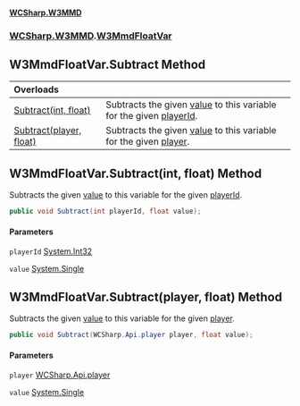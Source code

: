 #### [WCSharp\.W3MMD](README.md 'README')
### [WCSharp\.W3MMD](WCSharp.W3MMD.md 'WCSharp\.W3MMD').[W3MmdFloatVar](WCSharp.W3MMD.W3MmdFloatVar.md 'WCSharp\.W3MMD\.W3MmdFloatVar')

## W3MmdFloatVar\.Subtract Method

| Overloads | |
| :--- | :--- |
| [Subtract\(int, float\)](WCSharp.W3MMD.W3MmdFloatVar.Subtract.md#WCSharp.W3MMD.W3MmdFloatVar.Subtract(int,float) 'WCSharp\.W3MMD\.W3MmdFloatVar\.Subtract\(int, float\)') | Subtracts the given [value](WCSharp.W3MMD.W3MmdFloatVar.md#WCSharp.W3MMD.W3MmdFloatVar.Subtract(int,float).value 'WCSharp\.W3MMD\.W3MmdFloatVar\.Subtract\(int, float\)\.value') to this variable for the given [playerId](WCSharp.W3MMD.W3MmdFloatVar.md#WCSharp.W3MMD.W3MmdFloatVar.Subtract(int,float).playerId 'WCSharp\.W3MMD\.W3MmdFloatVar\.Subtract\(int, float\)\.playerId')\. |
| [Subtract\(player, float\)](WCSharp.W3MMD.W3MmdFloatVar.Subtract.md#WCSharp.W3MMD.W3MmdFloatVar.Subtract(WCSharp.Api.player,float) 'WCSharp\.W3MMD\.W3MmdFloatVar\.Subtract\(WCSharp\.Api\.player, float\)') | Subtracts the given [value](WCSharp.W3MMD.W3MmdFloatVar.md#WCSharp.W3MMD.W3MmdFloatVar.Subtract(WCSharp.Api.player,float).value 'WCSharp\.W3MMD\.W3MmdFloatVar\.Subtract\(WCSharp\.Api\.player, float\)\.value') to this variable for the given [player](WCSharp.W3MMD.W3MmdFloatVar.md#WCSharp.W3MMD.W3MmdFloatVar.Subtract(WCSharp.Api.player,float).player 'WCSharp\.W3MMD\.W3MmdFloatVar\.Subtract\(WCSharp\.Api\.player, float\)\.player')\. |

<a name='WCSharp.W3MMD.W3MmdFloatVar.Subtract(int,float)'></a>

## W3MmdFloatVar\.Subtract\(int, float\) Method

Subtracts the given [value](WCSharp.W3MMD.W3MmdFloatVar.md#WCSharp.W3MMD.W3MmdFloatVar.Subtract(int,float).value 'WCSharp\.W3MMD\.W3MmdFloatVar\.Subtract\(int, float\)\.value') to this variable for the given [playerId](WCSharp.W3MMD.W3MmdFloatVar.md#WCSharp.W3MMD.W3MmdFloatVar.Subtract(int,float).playerId 'WCSharp\.W3MMD\.W3MmdFloatVar\.Subtract\(int, float\)\.playerId')\.

```csharp
public void Subtract(int playerId, float value);
```
#### Parameters

<a name='WCSharp.W3MMD.W3MmdFloatVar.Subtract(int,float).playerId'></a>

`playerId` [System\.Int32](https://learn.microsoft.com/en-us/dotnet/api/system.int32 'System\.Int32')

<a name='WCSharp.W3MMD.W3MmdFloatVar.Subtract(int,float).value'></a>

`value` [System\.Single](https://learn.microsoft.com/en-us/dotnet/api/system.single 'System\.Single')

<a name='WCSharp.W3MMD.W3MmdFloatVar.Subtract(WCSharp.Api.player,float)'></a>

## W3MmdFloatVar\.Subtract\(player, float\) Method

Subtracts the given [value](WCSharp.W3MMD.W3MmdFloatVar.md#WCSharp.W3MMD.W3MmdFloatVar.Subtract(WCSharp.Api.player,float).value 'WCSharp\.W3MMD\.W3MmdFloatVar\.Subtract\(WCSharp\.Api\.player, float\)\.value') to this variable for the given [player](WCSharp.W3MMD.W3MmdFloatVar.md#WCSharp.W3MMD.W3MmdFloatVar.Subtract(WCSharp.Api.player,float).player 'WCSharp\.W3MMD\.W3MmdFloatVar\.Subtract\(WCSharp\.Api\.player, float\)\.player')\.

```csharp
public void Subtract(WCSharp.Api.player player, float value);
```
#### Parameters

<a name='WCSharp.W3MMD.W3MmdFloatVar.Subtract(WCSharp.Api.player,float).player'></a>

`player` [WCSharp\.Api\.player](https://learn.microsoft.com/en-us/dotnet/api/wcsharp.api.player 'WCSharp\.Api\.player')

<a name='WCSharp.W3MMD.W3MmdFloatVar.Subtract(WCSharp.Api.player,float).value'></a>

`value` [System\.Single](https://learn.microsoft.com/en-us/dotnet/api/system.single 'System\.Single')